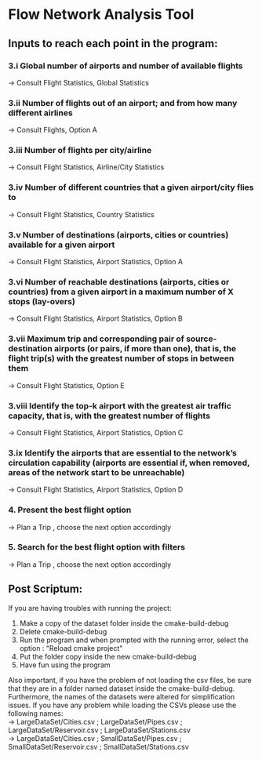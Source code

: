# Flow Network Analysis Tool

## Inputs to reach each point in the program:

### 3.i Global number of airports and number of available flights

-> Consult Flight Statistics, Global Statistics

### 3.ii Number of flights out of an airport; and from how many different airlines

-> Consult Flights, Option A

### 3.iii Number of flights per city/airline

-> Consult Flight Statistics, Airline/City Statistics

### 3.iv Number of different countries that a given airport/city flies to

-> Consult Flight Statistics, Country Statistics

### 3.v Number of destinations (airports, cities or countries) available for a given airport

-> Consult Flight Statistics, Airport Statistics, Option A

### 3.vi Number of reachable destinations (airports, cities or countries) from a given airport in a maximum number of X stops (lay-overs)

-> Consult Flight Statistics, Airport Statistics, Option B

### 3.vii Maximum trip and corresponding pair of source-destination airports (or pairs, if more than one), that is, the flight trip(s) with the greatest number of stops in between them

-> Consult Flight Statistics, Option E

### 3.viii Identify the top-k airport with the greatest air traffic capacity, that is, with the greatest number of flights

-> Consult Flight Statistics, Airport Statistics, Option C

### 3.ix Identify the airports that are essential to the network’s circulation capability (airports are essential if, when removed, areas of the network start to be unreachable)

-> Consult Flight Statistics, Airport Statistics, Option D

### 4. Present the best flight option

->  Plan a Trip , choose the next option accordingly

### 5. Search for the best flight option with filters

->  Plan a Trip , choose the next option accordingly

## Post Scriptum:
If you are having troubles with running the project:
1. Make a copy of the dataset folder inside the cmake-build-debug
2. Delete cmake-build-debug
3. Run the program and when prompted with the running error, select the option : "Reload cmake project"
4. Put the folder copy inside the new cmake-build-debug
5. Have fun using the program

Also important, if you have the problem of not loading the csv files, be sure that they are in a folder named dataset inside the cmake-build-debug. Furthermore, the names of the datasets were altered 
for simplification issues. If you have any problem while loading the CSVs please use the following names: <br>
-> LargeDataSet/Cities.csv 
; LargeDataSet/Pipes.csv
; LargeDataSet/Reservoir.csv
; LargeDataSet/Stations.csv
<br>
-> LargeDataSet/Cities.csv
; SmallDataSet/Pipes.csv
; SmallDataSet/Reservoir.csv
; SmallDataSet/Stations.csv


